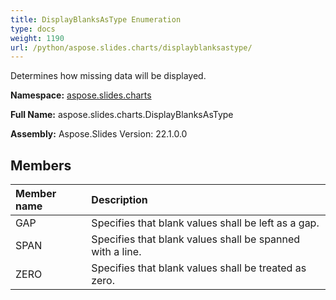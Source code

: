```yaml
---
title: DisplayBlanksAsType Enumeration
type: docs
weight: 1190
url: /python/aspose.slides.charts/displayblanksastype/
---
```


Determines how missing data will be displayed.

**Namespace:** [aspose.slides.charts](/python/aspose.slides.charts/)

**Full Name:** aspose.slides.charts.DisplayBlanksAsType

**Assembly:**  Aspose.Slides Version: 22.1.0.0

## **Members**
|**Member name**|**Description**|
| :- | :- |
|GAP|Specifies that blank values shall be left as a gap.|
|SPAN|Specifies that blank values shall be spanned with a line.|
|ZERO|Specifies that blank values shall be treated as zero.|
